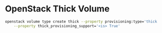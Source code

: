 # OpenStack Thick Volume


```bash
openstack volume type create thick --property provisioning:type='thick' \
    --property thick_provisioning_support='<is> True'
```
